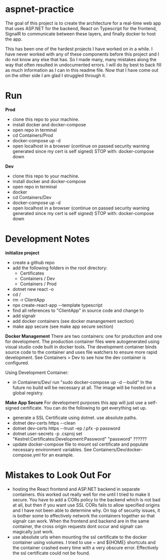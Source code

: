 # aspnet-practice
The goal of this project is to create the architecture for a real-time web app that uses ASP.NET for the backend, React on Typescript for the frontend, SignalR to communicate between these layers, and finally docker to host the app. 

This has been one of the hardest projects I have worked on in a while. I have never worked with any of these components before this project and I do not know any else that has. So I made many, many mistakes along the way that often resulted in undocumented errors. I will do by best to back fill as much information as I can in this readme file. Now that I have come out on the other side I am glad I struggled through it.

# Run 
**Prod**
* clone this repo to your machine.
* install docker and docker-compose
* open repo in terminal
* cd Containers/Prod
* docker-compose up -d
* open localhost in a browser (continue on passed security warning generated since my cert is self signed)
STOP with: docker-compose down 

**Dev**
* clone this repo to your machine.
* install docker and docker-compose
* open repo in terminal
* docker 
* cd Containers/Dev
* docker-compose up -d
* open localhost in a browser (continue on passed security warning generated since my cert is self signed)
STOP with: docker-compose down 

# Development Notes
**initialize project**
* create a github repo
* add the following folders in the root directory:
    * Certificates
    * Containers / Dev
    * Containers / Prod
* dotnet new react -o <project name>
* cd <project name>/
* rm -r ClientApp
* npx create-react-app <client name> --template typescript
* find all references to "ClientApp" in source code and change to <client name>
* add signalr
* add docker containers (see docker manangement section)
* make app secure (see make app secure section)


**Docker Management**
There are two containers: one for production and one for development. The production container files were autogenerated using visual studio code built in docker tools. The development container binds source code to the container and uses file watchers to ensure more rapid development. See Containers > Dev to see how the dev container is configured.

Using Development Container: 
* in Containers/Dev/ run "sudo docker-compose up -d --build"
In the future no build will be necessary at all. The image will be hosted on a global registry. 

**Make App Secure**
For development purposes this app will just use a self-signed certificate. You can do the following to get everything set up.
* generate a SSL Certificate using dotnet. use absolute paths. 
* dotnet dev-certs https --clean
* dotnet dev-certs https --trust -ep <path to certificate>/<cert name>.pfx -p password
* dotnet user-secrets -p <project name>.csproj set "Kestrel:Certificates:Development:Password" "password" ??????
* update docker-compose file to mount ssl certificate and populate necessary environment variables. See Containers/Dev/docker-compose.yml for an example.

# Mistakes to Look Out For
* hosting the React frontend and ASP.NET backend in separate containers. this worked out really well for me until I tried to make it secure. You have to add a CORs policy to the backend which is not bad at all, but then if you want use SSL CORs fails to allow specified origins and I have not been able to determine why. On top of security issues, it is bother some to effectively network the containers together so that signalr can work. When the frontend and backend are in the same container, the cross origin requests dont occur and signalr can magically just work.
* use absolute urls when mounting the ssl certificate to the docker container using volumes. I tried to use ~ and ${HOME} shortcuts and the container crashed every time with a very obscure error. Effectively the ssl certificate could not be found.
